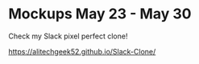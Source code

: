# Mockups May 23 - May 30

Check my Slack pixel perfect clone! 

https://alitechgeek52.github.io/Slack-Clone/


